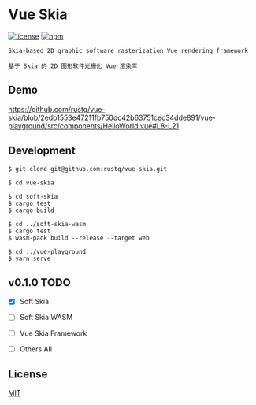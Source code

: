 # Vue Skia

[![license](https://img.shields.io/npm/l/vue-skia?color=cyan)](https://revolunet.mit-license.org/) [![npm](https://img.shields.io/npm/v/vue-skia?vue-skia?color=lightgreen)](https://www.npmjs.com/package/vue-skia)


`Skia-based 2D graphic software rasterization Vue rendering framework`

`基于 Skia 的 2D 图形软件光栅化 Vue 渲染库`


## Demo

https://github.com/rustq/vue-skia/blob/2edb1553e47211fb750dc42b63751cec34dde891/vue-playground/src/components/HelloWorld.vue#L8-L21


## Development

```shell
$ git clone git@github.com:rustq/vue-skia.git

$ cd vue-skia
```

```shell
$ cd soft-skia
$ cargo test
$ cargo build
```

```shell
$ cd ../soft-skia-wasm
$ cargo test
$ wasm-pack build --release --target web
```

```shell
$ cd ../vue-playground
$ yarn serve
```


## v0.1.0 TODO

- [x] Soft Skia
- [ ] Soft Skia WASM
- [ ] Vue Skia Framework
- [ ] Others All


## License

[MIT](https://opensource.org/licenses/MIT)
